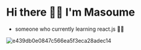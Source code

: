 # Hi there 👋🏻 I'm Masoume
- someone who currently learning react.js 👀🌱

![e439db0e0847c566ea5f3eca28adec14](https://user-images.githubusercontent.com/77051165/160380457-e3e63877-4e5c-437a-8d78-2273db515ec2.jpeg)
